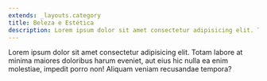 ```yaml
---
extends: _layouts.category
title: Beleza e Estética
description: Lorem ipsum dolor sit amet consectetur adipisicing elit. Totam labore at minima maiores doloribus harum eveniet, aut eius hic nulla ea enim molestiae, impedit porro non! Aliquam veniam recusandae tempora?
---
```


Lorem ipsum dolor sit amet consectetur adipisicing elit. Totam labore at minima maiores doloribus harum eveniet, aut eius hic nulla ea enim molestiae, impedit porro non! Aliquam veniam recusandae tempora?